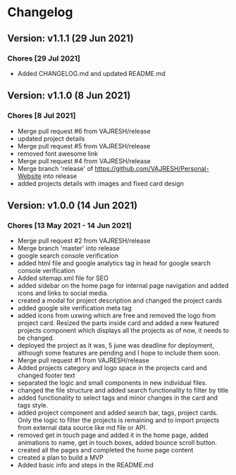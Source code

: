 # Changelog

## Version: v1.1.1 (29 Jun 2021)
### Chores [29 Jul 2021]
- Added CHANGELOG.md and updated README.md

## Version: v1.1.0 (8 Jun 2021)
### Chores [8 Jul 2021]
- Merge pull request #6 from VAJRESH/release
- updated project details
- Merge pull request #5 from VAJRESH/release
- removed font awesome link
- Merge pull request #4 from VAJRESH/release
- Merge branch 'release' of https://github.com/VAJRESH/Personal-Website into release
- added projects details with images and fixed card design

## Version: v1.0.0 (14 Jun 2021)
### Chores [13 May 2021 - 14 Jun 2021]
- Merge pull request #2 from VAJRESH/release
- Merge branch 'master' into release
- google search console verification
- added html file and google analytics tag in head for google search console verification
- Added sitemap.xml file for SEO
- added sidebar on the home page for internal page navigation and added icons and links to social media.
- created a modal for project description and changed the project cards
- added google site verification meta tag
- added icons from uxwing which are free and removed the logo from project card. Resized the parts inside card and added a new featured projects component which displays all the projects as of now, it needs to be changed.
- deployed the project as it was, 5 june was deadline for deployment, although some features are pending and I hope to include them soon.
- Merge pull request #1 from VAJRESH/release
- Added projects category and logo space in the projects card and changed footer text
- separated the logic and small components in new individual files.
- changed the file structure and added search functionality to filter by title
- added functionality to select tags and minor changes in the card and tags style.
- added project component and added search bar, tags, project cards. Only the logic to filter the projects is remaining and to import projects from external data source like md file or API.
- removed get in touch page and added it in the home page, added animations to name, get in touch boxes, added bounce scroll button.
- created all the pages and completed the home page content
- created a plan to build a MVP
- Added basic info and steps in the README.md
